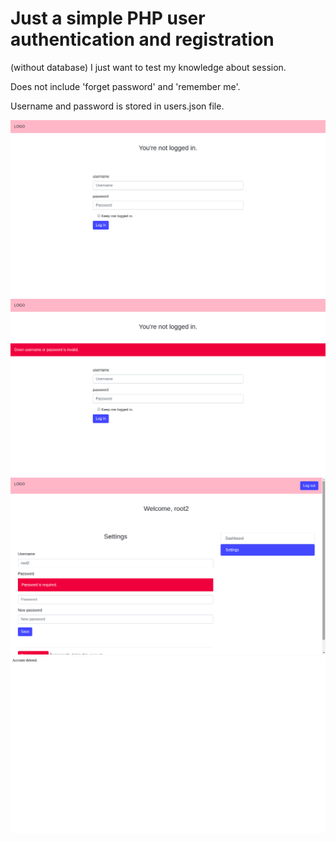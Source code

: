 # Just a simple PHP user authentication and registration
(without database) I just want to test my knowledge about session.

Does not include 'forget password' and 'remember me'.

Username and password is stored in users.json file.

![front page](front-page.png "Front page")
![invalid input](invalid-input.png "Invalid input")
![update profile](update-profile.png "Update profile")
![delete account](delete-account.png "Delete account")